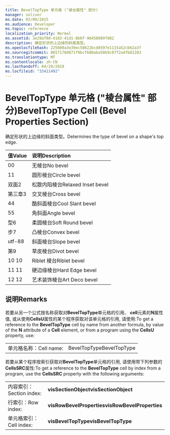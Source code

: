 ```yaml
---
title: BevelTopType 单元格 ("棱台属性" 部分)
manager: soliver
ms.date: 03/09/2015
ms.audience: Developer
ms.topic: reference
localization_priority: Normal
ms.assetid: 3e29af0d-4183-41d1-8b0f-96450089f882
description: 确定形状的上边缘的斜面类型。
ms.openlocfilehash: 225600a3e39ec58622bcd8597e1115a52cb62a3f
ms.sourcegitcommit: 8657170d071f9bcf680aba50b9c07f2a4fb82283
ms.translationtype: MT
ms.contentlocale: zh-CN
ms.lasthandoff: 04/28/2019
ms.locfileid: "33421492"
---
```

# <a name="beveltoptype-cell-bevel-properties-section"></a><span data-ttu-id="9aadf-103">BevelTopType 单元格 ("棱台属性" 部分)</span><span class="sxs-lookup"><span data-stu-id="9aadf-103">BevelTopType Cell (Bevel Properties Section)</span></span>

<span data-ttu-id="9aadf-104">确定形状的上边缘的斜面类型。</span><span class="sxs-lookup"><span data-stu-id="9aadf-104">Determines the type of bevel on a shape's top edge.</span></span> 
  
|<span data-ttu-id="9aadf-105">**值**</span><span class="sxs-lookup"><span data-stu-id="9aadf-105">**Value**</span></span>|<span data-ttu-id="9aadf-106">**说明**</span><span class="sxs-lookup"><span data-stu-id="9aadf-106">**Description**</span></span>|
|:-----|:-----|
|<span data-ttu-id="9aadf-107">0</span><span class="sxs-lookup"><span data-stu-id="9aadf-107">0</span></span>  <br/> |<span data-ttu-id="9aadf-108">无棱台</span><span class="sxs-lookup"><span data-stu-id="9aadf-108">No bevel</span></span>  <br/> |
|<span data-ttu-id="9aadf-109">1</span><span class="sxs-lookup"><span data-stu-id="9aadf-109">1</span></span>  <br/> |<span data-ttu-id="9aadf-110">圆形棱台</span><span class="sxs-lookup"><span data-stu-id="9aadf-110">Circle bevel</span></span>  <br/> |
|<span data-ttu-id="9aadf-111">双面</span><span class="sxs-lookup"><span data-stu-id="9aadf-111">2</span></span>  <br/> |<span data-ttu-id="9aadf-112">松散内陷棱台</span><span class="sxs-lookup"><span data-stu-id="9aadf-112">Relaxed Inset bevel</span></span>  <br/> |
|<span data-ttu-id="9aadf-113">第三章</span><span class="sxs-lookup"><span data-stu-id="9aadf-113">3</span></span>  <br/> |<span data-ttu-id="9aadf-114">交叉棱台</span><span class="sxs-lookup"><span data-stu-id="9aadf-114">Cross bevel</span></span>  <br/> |
|<span data-ttu-id="9aadf-115">4</span><span class="sxs-lookup"><span data-stu-id="9aadf-115">4</span></span>  <br/> |<span data-ttu-id="9aadf-116">酷斜面棱台</span><span class="sxs-lookup"><span data-stu-id="9aadf-116">Cool Slant bevel</span></span>  <br/> |
|<span data-ttu-id="9aadf-117">5</span><span class="sxs-lookup"><span data-stu-id="9aadf-117">5</span></span>  <br/> |<span data-ttu-id="9aadf-118">角斜面</span><span class="sxs-lookup"><span data-stu-id="9aadf-118">Angle bevel</span></span>  <br/> |
|<span data-ttu-id="9aadf-119">型</span><span class="sxs-lookup"><span data-stu-id="9aadf-119">6</span></span>  <br/> |<span data-ttu-id="9aadf-120">柔圆棱台</span><span class="sxs-lookup"><span data-stu-id="9aadf-120">Soft Round bevel</span></span>  <br/> |
|<span data-ttu-id="9aadf-121">步</span><span class="sxs-lookup"><span data-stu-id="9aadf-121">7</span></span>  <br/> |<span data-ttu-id="9aadf-122">凸棱台</span><span class="sxs-lookup"><span data-stu-id="9aadf-122">Convex bevel</span></span>  <br/> |
|<span data-ttu-id="9aadf-123">utf-8</span><span class="sxs-lookup"><span data-stu-id="9aadf-123">8</span></span>  <br/> |<span data-ttu-id="9aadf-124">斜面棱台</span><span class="sxs-lookup"><span data-stu-id="9aadf-124">Slope bevel</span></span>  <br/> |
|<span data-ttu-id="9aadf-125">第</span><span class="sxs-lookup"><span data-stu-id="9aadf-125">9</span></span>  <br/> |<span data-ttu-id="9aadf-126">草皮棱台</span><span class="sxs-lookup"><span data-stu-id="9aadf-126">Divot bevel</span></span>  <br/> |
|<span data-ttu-id="9aadf-127">10 </span><span class="sxs-lookup"><span data-stu-id="9aadf-127">10</span></span>  <br/> |<span data-ttu-id="9aadf-128">Riblet 棱台</span><span class="sxs-lookup"><span data-stu-id="9aadf-128">Riblet bevel</span></span>  <br/> |
|<span data-ttu-id="9aadf-129">11 </span><span class="sxs-lookup"><span data-stu-id="9aadf-129">11</span></span>  <br/> |<span data-ttu-id="9aadf-130">硬边缘棱台</span><span class="sxs-lookup"><span data-stu-id="9aadf-130">Hard Edge bevel</span></span>  <br/> |
|<span data-ttu-id="9aadf-131">12 </span><span class="sxs-lookup"><span data-stu-id="9aadf-131">12</span></span>  <br/> |<span data-ttu-id="9aadf-132">艺术装饰棱台</span><span class="sxs-lookup"><span data-stu-id="9aadf-132">Art Deco bevel</span></span>  <br/> |
   
## <a name="remarks"></a><span data-ttu-id="9aadf-133">说明</span><span class="sxs-lookup"><span data-stu-id="9aadf-133">Remarks</span></span>

<span data-ttu-id="9aadf-134">若要从另一个公式按名称获取对**BevelTopType**单元格的引用、 **cell**元素的**N**属性值, 或从使用**CellsU**属性的某个程序获取对该单元格的引用, 请使用:</span><span class="sxs-lookup"><span data-stu-id="9aadf-134">To get a reference to the **BevelTopType** cell by name from another formula, by value of the **N** attribute of a **Cell** element, or from a program using the **CellsU** property, use:</span></span> 
  
|||
|:-----|:-----|
|<span data-ttu-id="9aadf-135">单元格名称：</span><span class="sxs-lookup"><span data-stu-id="9aadf-135">Cell name:</span></span>  <br/> |<span data-ttu-id="9aadf-136">BevelTopType</span><span class="sxs-lookup"><span data-stu-id="9aadf-136">BevelTopType</span></span>  <br/> |
   
<span data-ttu-id="9aadf-137">若要从某个程序按索引获取对**BevelTopType**单元格的引用, 请使用带下列参数的**CellsSRC**属性:</span><span class="sxs-lookup"><span data-stu-id="9aadf-137">To get a reference to the **BevelTopType** cell by index from a program, use the **CellsSRC** property with the following arguments:</span></span> 
  
|||
|:-----|:-----|
|<span data-ttu-id="9aadf-138">内容索引：</span><span class="sxs-lookup"><span data-stu-id="9aadf-138">Section index:</span></span>  <br/> |<span data-ttu-id="9aadf-139">**visSectionObject**</span><span class="sxs-lookup"><span data-stu-id="9aadf-139">**visSectionObject**</span></span> <br/> |
|<span data-ttu-id="9aadf-140">行索引：</span><span class="sxs-lookup"><span data-stu-id="9aadf-140">Row index:</span></span>  <br/> |<span data-ttu-id="9aadf-141">**visRowBevelProperties**</span><span class="sxs-lookup"><span data-stu-id="9aadf-141">**visRowBevelProperties**</span></span> <br/> |
|<span data-ttu-id="9aadf-142">单元格索引：</span><span class="sxs-lookup"><span data-stu-id="9aadf-142">Cell index:</span></span>  <br/> |<span data-ttu-id="9aadf-143">**visBevelTopType**</span><span class="sxs-lookup"><span data-stu-id="9aadf-143">**visBevelTopType**</span></span> <br/> |
   

